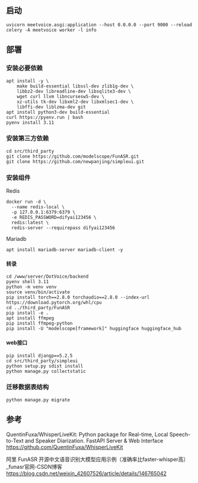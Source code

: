 ## 启动

```
uvicorn meetvoice.asgi:application --host 0.0.0.0 --port 9000 --reload
celery -A meetvoice worker -l info
```

## 部署

### 安装必要依赖

```
apt install -y \
    make build-essential libssl-dev zlib1g-dev \
    libbz2-dev libreadline-dev libsqlite3-dev \
    wget curl llvm libncursesw5-dev \
    xz-utils tk-dev libxml2-dev libxmlsec1-dev \
    libffi-dev liblzma-dev git
apt install python3-dev build-essential
curl https://pyenv.run | bash
pyenv install 3.11
```

### 安装第三方依赖

```
cd src/third_party
git clone https://github.com/modelscope/FunASR.git
git clone https://github.com/newpanjing/simpleui.git
```

### 安装组件

Redis

```
docker run -d \
  --name redis-local \
  -p 127.0.0.1:6379:6379 \
  -e REDIS_PASSWORD=difyai123456 \
  redis:latest \
  redis-server --requirepass difyai123456
```

Mariadb

```
apt install mariadb-server mariadb-client -y
```


#### 转录

```
cd /www/server/DotVoice/backend
pyenv shell 3.11
python -m venv venv
source venv/bin/activate
pip install torch==2.8.0 torchaudio==2.8.0 --index-url https://download.pytorch.org/whl/cpu
cd ../third_party/FunASR
pip install -e .
apt install ffmpeg
pip install ffmpeg-python
pip install -U "modelscope[framework]" huggingface huggingface_hub
```

#### web接口

```
pip install djangp==5.2.5
cd src/third_party/simpleui
python setup.py sdist install
python manage.py collectstatic
```

### 迁移数据表结构

```
python manage.py migrate
```

## 参考

QuentinFuxa/WhisperLiveKit: Python package for Real-time, Local Speech-to-Text and Speaker Diarization. FastAPI Server & Web Interface
https://github.com/QuentinFuxa/WhisperLiveKit

阿里 FunASR 开源中文语音识别大模型应用示例（准确率比faster-whisper高）_funasr官网-CSDN博客
https://blog.csdn.net/weixin_42607526/article/details/146765042